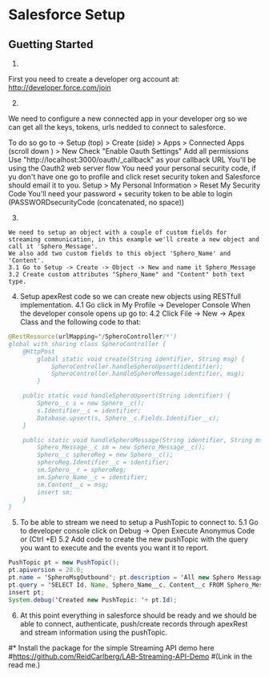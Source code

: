 # Salesforce Setup
## Guetting Started
  1.
  First you need to create a developer org account at: http://developer.force.com/join

  2.
  We need to configure a new connected app in your developer org so we
  can get all the keys, tokens, urls nedded to connect to salesforce.

  To do so go to ->
    Setup (top) > Create (side) > Apps > Connected Apps (scroll down ) > New
  Check "Enable Oauth Settings"
  Add all permissions
  Use "http://localhost:3000/oauth/_callback" as your callback URL
  You'll be using the Oauth2 web server flow
  You need your personal security code, if yu don't have one go to
  profile and click reset security token and Salesforce should email it to
  you.
  Setup > My Personal Information > Reset My Security Code
  You'll need your password + security token to be able to login (PASSWORDsecurityCode (concatenated, no space))

  3.
    We need to setup an object with a couple of custom fields for
    streaming communication, in this example we'll create a new object and call it 'Sphero_Message'.
    We also add two custom fields to this object 'Sphero_Name' and 'Content'.
    3.1 Go to Setup -> Create -> Object -> New and name it Sphero_Message
    3.2 Create custom attributes "Sphero_Name" and "Content" both text type.
    
  4. Setup apexRest code so we can create new objects using RESTfull
     implementation.
    4.1 Go click in My Profile -> Developer Console
    When the developer console opens up go to:
    4.2 Click File -> New -> Apex Class and the following code to that:

```java
@RestResource(urlMapping='/SpheroController/*')
global with sharing class SpheroController {
	@HttpPost
        global static void create(String identifier, String msg) {
			SpheroController.handleSpheroUpsert(identifier);
        	SpheroController.handleSpheroMessage(identifier, msg);
        }

    public static void handleSpheroUpsert(String identifier) {
        Sphero__c s = new Sphero__c();
        s.Identifier__c = identifier;
        Database.upsert(s, Sphero__c.Fields.Identifier__c);
    }

    public static void handleSpheroMessage(String identifier, String msg) {
        Sphero_Message__c sm = new Sphero_Message__c();
        Sphero__c spheroReg = new Sphero__c();
        spheroReg.Identifier__c = identifier;
        sm.Sphero__r = spheroReg;
        sm.Sphero_Name__c = identifier;
        sm.Content__c = msg;
        insert sm;
    }
}

```

  5. To be able to stream we need to setup a PushTopic to connect to.
    5.1 Go to developer console click on Debug -> Open Execute Anonymus Code or (Ctrl +E)
    5.2 Add code to create the new pushTopic with the query you want to execute and the events you want it to report.
```java
PushTopic pt = new PushTopic();
pt.apiversion = 28.0;
pt.name = 'SpheroMsgOutbound'; pt.description = 'All new Sphero Message records';
pt.query = 'SELECT Id, Name, Sphero_Name__c, Content__c FROM Sphero_Message__c';
insert pt;
System.debug('Created new PushTopic: '+ pt.Id);
```

  6. At this point everything in salesforce should be ready and we
     should be able to connect, authenticate, push/create records
     through apexRest and stream information using the pushTopic.

#* Install the package for the simple Streaming API demo here
#https://github.com/ReidCarlberg/LAB-Streaming-API-Demo
#(Link in the read me.)

